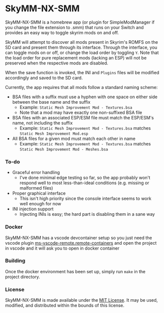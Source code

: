 # SkyMM-NX-SMM

SkyMM-NX-SMM is a homebrew app (or plugin for SimpleModManager if you change the file extension to .smm) that runs on your Switch and provides an easy way to toggle skyrim mods on
and off.

SkyMM will attempt to discover all mods present in Skyrim's ROMFS on the SD card and present them through its interface.
Through the interface, you can toggle mods on or off, or change the load order by toggling `Y`. Note that the load order
for pure replacement mods (lacking an ESP) will not be preserved when the respective mods are disabled.

When the save function is invoked, the INI and `Plugins` files will be modified accordingly and saved to the SD card.

Currently, the app requires that all mods follow a standard naming scheme:

- BSA files with a suffix must use a hyphen with one space on either side between the base name and the suffix
  - Example: `Static Mesh Improvement Mod - Textures.bsa`
  - Note that a mod may have exactly one non-suffixed BSA file
- BSA files with an associated ESP/ESM file must match the ESP/ESM's name, not including the suffix
  - Example: `Static Mesh Improvement Mod - Textures.bsa` matches `Static Mesh Improvement Mod.esp`
- All BSA files for a given mod must match each other in name
  - Example: `Static Mesh Improvement Mod - Textures.bsa` matches `Static Mesh Improvement Mod - Meshes.bsa`

### To-do

- Graceful error handling
  - I've done minimal edge testing so far, so the app probably won't respond well to most less-than-ideal
    conditions (e.g. missing or malformed files)
- Proper graphical interface
  - This isn't high priority since the console interface seems to work well enough for now
- INI injection support
  - Injecting INIs is easy; the hard part is disabling them in a sane way

### Docker

SkyMM-NX-SMM has a vscode devcontainer setup so you just need the vscode plugin [ms-vscode-remote.remote-containers](https://marketplace.visualstudio.com/items?itemName=ms-vscode-remote.remote-containers) and open the project in vscode and it will ask you to open in docker container

### Building

Once the docker environment has been set up, simply run `make` in the project directory.

### License

SkyMM-NX-SMM is made available under the
[MIT License](https://github.com/withertech/Sky-MM-NX-SMM/blob/master/LICENSE). It may be used, modified, and
distributed within the bounds of this license.
